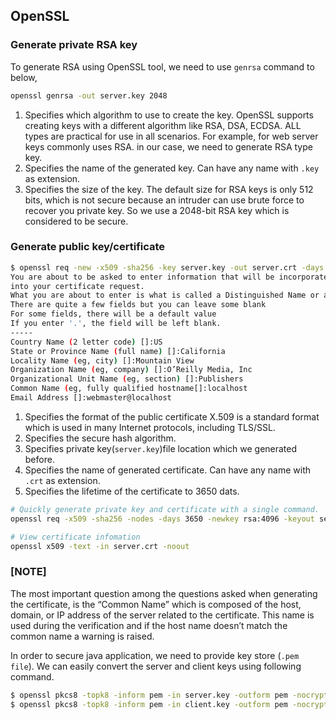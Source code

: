 ## OpenSSL
### Generate private RSA key
To generate RSA using OpenSSL tool, we need to use `genrsa` command to below,

```bash
openssl genrsa -out server.key 2048
```
1. Specifies which algorithm to use to create the key. OpenSSL supports creating keys with a different algorithm like RSA, DSA, ECDSA. ALL types are practical for use in all scenarios. For example, for web server keys commonly uses RSA. in our case, we need to generate RSA type key.
2. Specifies the name of the generated key. Can have any name with `.key` as extension.
3. Specifies the size of the key. The default size for RSA keys is only 512 bits, which is not secure because an intruder can use brute force to recover you private key. So we use a 2048-bit RSA key which is considered to be secure.


### Generate public key/certificate
```bash
$ openssl req -new -x509 -sha256 -key server.key -out server.crt -days 3650
You are about to be asked to enter information that will be incorporated
into your certificate request.
What you are about to enter is what is called a Distinguished Name or a DN.
There are quite a few fields but you can leave some blank
For some fields, there will be a default value 
If you enter '.', the field will be left blank.
-----
Country Name (2 letter code) []:US
State or Province Name (full name) []:California
Locality Name (eg, city) []:Mountain View
Organization Name (eg, company) []:O’Reilly Media, Inc
Organizational Unit Name (eg, section) []:Publishers
Common Name (eg, fully qualified hostname[]:localhost
Email Address []:webmaster@localhost

```
1. Specifies the format of the public certificate X.509 is a standard format which is used in many Internet protocols, including TLS/SSL.
2. Specifies the secure hash algorithm.
3. Specifies private key(`server.key`)file location which we generated before.
4. Specifies the name of generated certificate. Can have any name with `.crt` as extension.
5. Specifies the lifetime of the certificate to 3650 dats.

```bash
# Quickly generate private key and certificate with a single command.
openssl req -x509 -sha256 -nodes -days 3650 -newkey rsa:4096 -keyout server.key -out server.crt -subj "/C=US/ST=California/L=Mountain View/O=O’Reilly Media, Inc/OU=Publishers/CN=localhost/emailAddress=webmaster@localhost"

# View certificate infomation
openssl x509 -text -in server.crt -noout
```
### [NOTE]
The most important question among the questions asked when generating the certificate, is the “Common Name” which is composed of the host, domain, or IP address of the server related to the certificate. This name is used during the verification and if the host name doesn’t match the common name a warning is raised.

In order to secure java application, we need to provide key store (`.pem file`). We can easily convert the server and client keys using following command.
```bash
$ openssl pkcs8 -topk8 -inform pem -in server.key -outform pem -nocrypt -out server.pem
$ openssl pkcs8 -topk8 -inform pem -in client.key -outform pem -nocrypt -out client.pem
```
